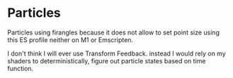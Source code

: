Particles
=========

Particles using firangles because
it does not allow to set point size using this ES profile
neither on M1 or Emscripten.

I don't think I will ever use Transform Feedback.
instead I would rely on my shaders to deterministically,
figure out particle states based on time function.